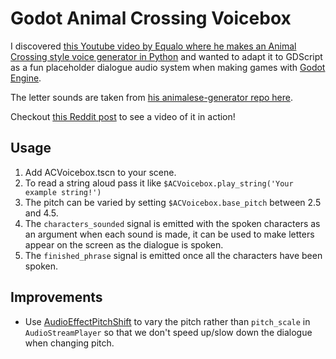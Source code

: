 # Godot Animal Crossing Voicebox

I discovered [this Youtube video by Equalo where he makes an Animal Crossing style voice generator in Python](https://youtu.be/RYnI_ZLj5ys) and wanted to adapt it to GDScript as a fun placeholder dialogue audio system when making games with [Godot Engine](https://godotengine.org/).

The letter sounds are taken from [his animalese-generator repo here](https://github.com/equalo-official/animalese-generator).

Checkout [this Reddit post](https://www.reddit.com/r/godot/comments/gqyhal/i_created_a_gdscript_animal_crossing_style/) to see a video of it in action!


## Usage
1. Add ACVoicebox.tscn to your scene.
2. To read a string aloud pass it like `$ACVoicebox.play_string('Your example string!')`
3. The pitch can be varied by setting `$ACVoicebox.base_pitch` between 2.5 and 4.5.
4. The `characters_sounded` signal is emitted with the spoken characters as an argument when each sound is made, it can be used to make letters appear on the screen as the dialogue is spoken.
5. The `finished_phrase` signal is emitted once all the characters have been spoken.


## Improvements
* Use [AudioEffectPitchShift](https://docs.godotengine.org/en/stable/classes/class_audioeffectpitchshift.html) to vary the pitch rather than `pitch_scale` in `AudioStreamPlayer` so that we don't speed up/slow down the dialogue when changing pitch. 
